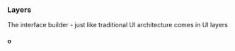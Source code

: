 ### Layers

The interface builder - just like traditional UI architecture comes in UI layers

#### o
